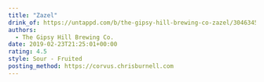 ```yaml
---
title: "Zazel"
drink_of: https://untappd.com/b/the-gipsy-hill-brewing-co-zazel/3046345
authors:
  - The Gipsy Hill Brewing Co.
date: 2019-02-23T21:25:01+00:00
rating: 4.5
style: Sour - Fruited
posting_method: https://corvus.chrisburnell.com
---
```

